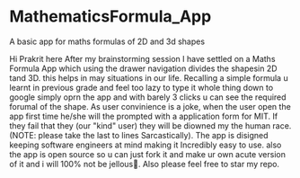 # MathematicsFormula_App
 A basic app for maths formulas of 2D and 3d shapes 

Hi Prakrit here
After my brainstorming session I have settled on a Maths Formula App which using the drawer navigation divides the shapesin 2D tand 3D. this helps in may situations in our life. Recalling a simple formula u learnt in previous grade and feel too lazy to type it whole thing down to google simply oprn the app and with barely 3 clicks u can see the required forumal of the shape. As user convinience is a joke, when the user open the app first time he/she will the prompted with a application form for MIT. If they fail that they (our "kind" user) they will be diowned my the human race. (NOTE: please take the last to lines Sarcastically). The app is disigned keeping software engineers at mind making it Incredibly easy to use. also the app is open source so u can just fork it and make ur own acute version of it and i will 100% not be jellous🥲. Also please feel free to star my repo. 